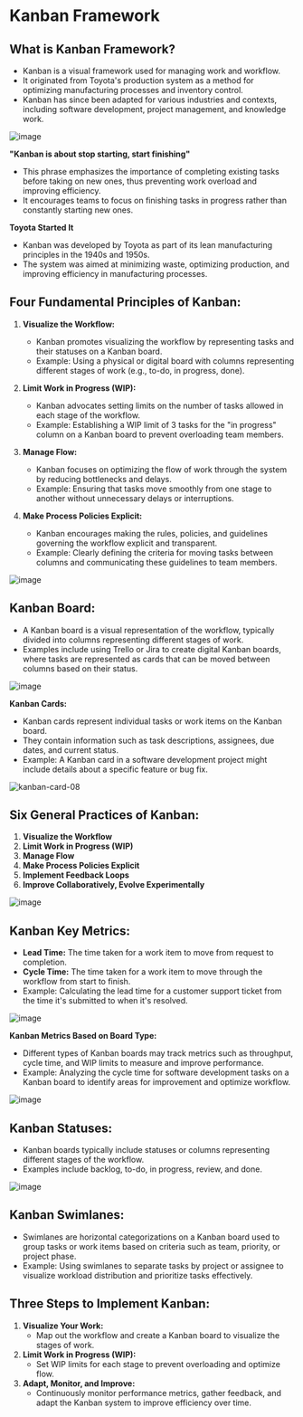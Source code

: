 # **Kanban Framework**

## **What is Kanban Framework?**
- Kanban is a visual framework used for managing work and workflow.
- It originated from Toyota's production system as a method for optimizing manufacturing processes and inventory control.
- Kanban has since been adapted for various industries and contexts, including software development, project management, and knowledge work.

![image](https://github.com/Anandini18/Agile-Methodology/assets/88365547/a323d474-bd71-422b-96dd-1f22af443137)


**"Kanban is about stop starting, start finishing"**
- This phrase emphasizes the importance of completing existing tasks before taking on new ones, thus preventing work overload and improving efficiency.
- It encourages teams to focus on finishing tasks in progress rather than constantly starting new ones.

**Toyota Started It**
- Kanban was developed by Toyota as part of its lean manufacturing principles in the 1940s and 1950s.
- The system was aimed at minimizing waste, optimizing production, and improving efficiency in manufacturing processes.

## **Four Fundamental Principles of Kanban:**
1. **Visualize the Workflow:**
   - Kanban promotes visualizing the workflow by representing tasks and their statuses on a Kanban board.
   - Example: Using a physical or digital board with columns representing different stages of work (e.g., to-do, in progress, done).

2. **Limit Work in Progress (WIP):**
   - Kanban advocates setting limits on the number of tasks allowed in each stage of the workflow.
   - Example: Establishing a WIP limit of 3 tasks for the "in progress" column on a Kanban board to prevent overloading team members.

3. **Manage Flow:**
   - Kanban focuses on optimizing the flow of work through the system by reducing bottlenecks and delays.
   - Example: Ensuring that tasks move smoothly from one stage to another without unnecessary delays or interruptions.

4. **Make Process Policies Explicit:**
   - Kanban encourages making the rules, policies, and guidelines governing the workflow explicit and transparent.
   - Example: Clearly defining the criteria for moving tasks between columns and communicating these guidelines to team members.

![image](https://github.com/Anandini18/Agile-Methodology/assets/88365547/a703e305-df2a-4423-80e9-dfe04366a5c5)


## **Kanban Board:**
- A Kanban board is a visual representation of the workflow, typically divided into columns representing different stages of work.
- Examples include using Trello or Jira to create digital Kanban boards, where tasks are represented as cards that can be moved between columns based on their status.

![image](https://github.com/Anandini18/Agile-Methodology/assets/88365547/396a71f2-478e-4149-8499-93965719a56a)


**Kanban Cards:**
- Kanban cards represent individual tasks or work items on the Kanban board.
- They contain information such as task descriptions, assignees, due dates, and current status.
- Example: A Kanban card in a software development project might include details about a specific feature or bug fix.

![kanban-card-08](https://github.com/Anandini18/Agile-Methodology/assets/88365547/a6980265-cf78-4985-a43f-febd96ab8e27)


## **Six General Practices of Kanban:**
1. **Visualize the Workflow**
2. **Limit Work in Progress (WIP)**
3. **Manage Flow**
4. **Make Process Policies Explicit**
5. **Implement Feedback Loops**
6. **Improve Collaboratively, Evolve Experimentally**

![image](https://github.com/Anandini18/Agile-Methodology/assets/88365547/81836775-6594-42d4-963c-df3040449bcb)


## **Kanban Key Metrics:**
- **Lead Time:** The time taken for a work item to move from request to completion.
- **Cycle Time:** The time taken for a work item to move through the workflow from start to finish.
- Example: Calculating the lead time for a customer support ticket from the time it's submitted to when it's resolved.

![image](https://github.com/Anandini18/Agile-Methodology/assets/88365547/56b5a0f4-3e45-4ea3-829e-737271bb46f3)


**Kanban Metrics Based on Board Type:**
- Different types of Kanban boards may track metrics such as throughput, cycle time, and WIP limits to measure and improve performance.
- Example: Analyzing the cycle time for software development tasks on a Kanban board to identify areas for improvement and optimize workflow.

![image](https://github.com/Anandini18/Agile-Methodology/assets/88365547/f2f16535-79d5-4448-91c6-22b12eafa5b0)


## **Kanban Statuses:**
- Kanban boards typically include statuses or columns representing different stages of the workflow.
- Examples include backlog, to-do, in progress, review, and done.

![image](https://github.com/Anandini18/Agile-Methodology/assets/88365547/7077bc5d-2615-47ba-99b1-ddbab9daa270)


## **Kanban Swimlanes:**
- Swimlanes are horizontal categorizations on a Kanban board used to group tasks or work items based on criteria such as team, priority, or project phase.
- Example: Using swimlanes to separate tasks by project or assignee to visualize workload distribution and prioritize tasks effectively.

## **Three Steps to Implement Kanban:**
1. **Visualize Your Work:**
   - Map out the workflow and create a Kanban board to visualize the stages of work.
2. **Limit Work in Progress (WIP):**
   - Set WIP limits for each stage to prevent overloading and optimize flow.
3. **Adapt, Monitor, and Improve:**
   - Continuously monitor performance metrics, gather feedback, and adapt the Kanban system to improve efficiency over time.
